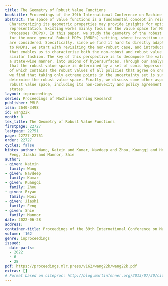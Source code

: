 ```yaml
---
title: The Geometry of Robust Value Functions
booktitle: Proceedings of the 39th International Conference on Machine Learning
abstract: The space of value functions is a fundamental concept in reinforcement learning.
  Characterizing its geometric properties may provide insights for optimization and
  representation. Existing works mainly focus on the value space for Markov Decision
  Processes (MDPs). In this paper, we study the geometry of the robust value space
  for the more general Robust MDPs (RMDPs) setting, where transition uncertainties
  are considered. Specifically, since we find it hard to directly adapt prior approaches
  to RMDPs, we start with revisiting the non-robust case, and introduce a new perspective
  that enables us to characterize both the non-robust and robust value space in a
  similar fashion. The key of this perspective is to decompose the value space, in
  a state-wise manner, into unions of hypersurfaces. Through our analysis, we show
  that the robust value space is determined by a set of conic hypersurfaces, each
  of which contains the robust values of all policies that agree on one state. Furthermore,
  we find that taking only extreme points in the uncertainty set is sufficient to
  determine the robust value space. Finally, we discuss some other aspects about the
  robust value space, including its non-convexity and policy agreement on multiple
  states.
layout: inproceedings
series: Proceedings of Machine Learning Research
publisher: PMLR
issn: 2640-3498
id: wang22k
month: 0
tex_title: The Geometry of Robust Value Functions
firstpage: 22727
lastpage: 22751
page: 22727-22751
order: 22727
cycles: false
bibtex_author: Wang, Kaixin and Kumar, Navdeep and Zhou, Kuangqi and Hooi, Bryan and
  Feng, Jiashi and Mannor, Shie
author:
- given: Kaixin
  family: Wang
- given: Navdeep
  family: Kumar
- given: Kuangqi
  family: Zhou
- given: Bryan
  family: Hooi
- given: Jiashi
  family: Feng
- given: Shie
  family: Mannor
date: 2022-06-28
address:
container-title: Proceedings of the 39th International Conference on Machine Learning
volume: '162'
genre: inproceedings
issued:
  date-parts:
  - 2022
  - 6
  - 28
pdf: https://proceedings.mlr.press/v162/wang22k/wang22k.pdf
extras: []
# Format based on citeproc: http://blog.martinfenner.org/2013/07/30/citeproc-yaml-for-bibliographies/
---
```

